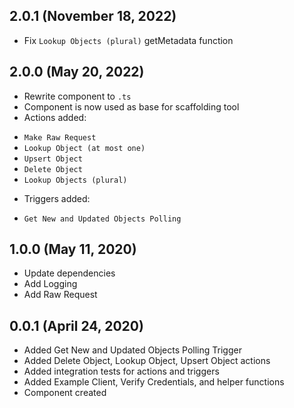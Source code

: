 ## 2.0.1 (November 18, 2022)
* Fix `Lookup Objects (plural)` getMetadata function

## 2.0.0 (May 20, 2022)
* Rewrite component to `.ts`
* Component is now used as base for scaffolding tool
* Actions added: 
 - `Make Raw Request`
 - `Lookup Object (at most one)`
 - `Upsert Object`
 - `Delete Object`
 - `Lookup Objects (plural)`
* Triggers added: 
 - `Get New and Updated Objects Polling`

## 1.0.0 (May 11, 2020)
* Update dependencies
* Add Logging
* Add Raw Request

## 0.0.1 (April 24, 2020)

* Added Get New and Updated Objects Polling Trigger
* Added Delete Object, Lookup Object, Upsert Object actions
* Added integration tests for actions and triggers
* Added Example Client, Verify Credentials, and helper functions
* Component created
